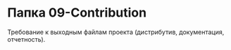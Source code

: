 ﻿# Папка 09-Contribution

Требование к выходным файлам проекта (дистрибутив, документация, отчетность).

